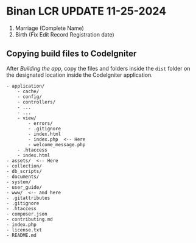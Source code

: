 # **Binan LCR UPDATE 11-25-2024**
1. Marriage (Complete Name)
2. Birth (Fix Edit Record Registration date)

## **Copying build files to CodeIgniter**

After _Building the app_, copy the files and folders inside the `dist` folder on the designated location inside the CodeIgniter application.

```
- application/
    - cache/
    - config/
    - controllers/
    - ...
    - ...
    - view/
        - errors/
        - .gitignore
        - index.html
        - index.php  <-- Here
        - welcome_message.php
    - .htaccess
    - index.html
- assets/  <-- Here
- collection/
- db_scripts/
- documents/
- system/
- user_guide/
- www/  <-- and here
- .gitattributes
- .gitignore
- .htaccess
- composer.json
- contributing.md
- index.php
- license.txt
- README.md
```